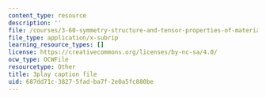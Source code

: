 ```yaml
---
content_type: resource
description: ''
file: /courses/3-60-symmetry-structure-and-tensor-properties-of-materials-fall-2005/687dd71c38275fadba7f2e0a5fc880be_aWdqvyhzzIY.vtt
file_type: application/x-subrip
learning_resource_types: []
license: https://creativecommons.org/licenses/by-nc-sa/4.0/
ocw_type: OCWFile
resourcetype: Other
title: 3play caption file
uid: 687dd71c-3827-5fad-ba7f-2e0a5fc880be
---
```

